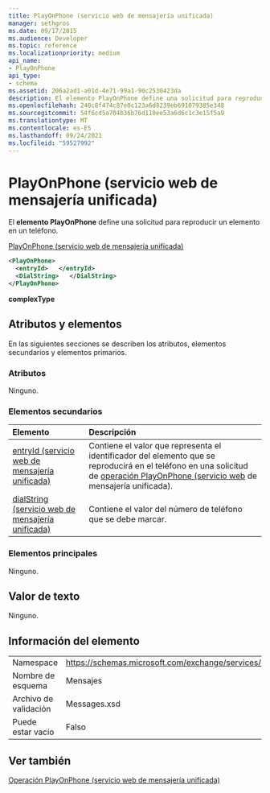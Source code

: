 ```yaml
---
title: PlayOnPhone (servicio web de mensajería unificada)
manager: sethgros
ms.date: 09/17/2015
ms.audience: Developer
ms.topic: reference
ms.localizationpriority: medium
api_name:
- PlayOnPhone
api_type:
- schema
ms.assetid: 206a2ad1-a01d-4e71-99a1-90c2530423da
description: El elemento PlayOnPhone define una solicitud para reproducir un elemento en un teléfono.
ms.openlocfilehash: 240c8f474c87e0c123a6d8239eb691079385e348
ms.sourcegitcommit: 54f6cd5a704b36b76d110ee53a6d6c1c3e15f5a9
ms.translationtype: MT
ms.contentlocale: es-ES
ms.lasthandoff: 09/24/2021
ms.locfileid: "59527992"
---
```

# <a name="playonphone-um-web-service"></a>PlayOnPhone (servicio web de mensajería unificada)

El **elemento PlayOnPhone** define una solicitud para reproducir un elemento en un teléfono. 
  
[PlayOnPhone (servicio web de mensajería unificada)](playonphone-um-web-service.md)
  
```xml
<PlayOnPhone>
  <entryId>   </entryId>
  <DialString>   </DialString>
</PlayOnPhone>
```

 **complexType**
## <a name="attributes-and-elements"></a>Atributos y elementos

En las siguientes secciones se describen los atributos, elementos secundarios y elementos primarios.
  
### <a name="attributes"></a>Atributos

Ninguno.
  
### <a name="child-elements"></a>Elementos secundarios

|**Elemento**|**Descripción**|
|:-----|:-----|
|[entryId (servicio web de mensajería unificada)](entryid-um-web-service.md) <br/> |Contiene el valor que representa el identificador del elemento que se reproducirá en el teléfono en una solicitud de [operación PlayOnPhone (servicio web](playonphone-operation-um-web-service.md) de mensajería unificada).  <br/> |
|[dialString (servicio web de mensajería unificada)](dialstring-um-web-service.md) <br/> |Contiene el valor del número de teléfono que se debe marcar.  <br/> |
   
### <a name="parent-elements"></a>Elementos principales

Ninguno.
  
## <a name="text-value"></a>Valor de texto

Ninguno.
  
## <a name="element-information"></a>Información del elemento

|||
|:-----|:-----|
|Namespace  <br/> |https://schemas.microsoft.com/exchange/services/2006/messages  <br/> |
|Nombre de esquema  <br/> |Mensajes  <br/> |
|Archivo de validación  <br/> |Messages.xsd  <br/> |
|Puede estar vacío  <br/> |Falso  <br/> |
   
## <a name="see-also"></a>Ver también



[Operación PlayOnPhone (servicio web de mensajería unificada)](playonphone-operation-um-web-service.md)

